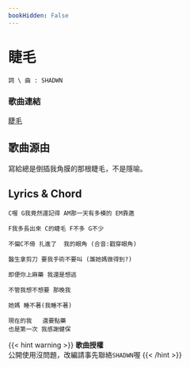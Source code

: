 ```yaml
---
bookHidden: False
---
```

# 睫毛

`詞 \ 曲 : SHADWN`

### 歌曲連結
[睫毛](https://www.youtube.com/watch?v=GLhm6_8fTTs)

## 歌曲源由
寫給總是倒插我角膜的那根睫毛，不是隱喻。

## Lyrics & Chord
```tpl
C喔 G我竟然還記得 AM那一天有多模的 EM靠邀

F我多長出來 C的睫毛 F不多 G不少

不偏C不倚 扎進了  我的眼角 (合音:戳穿眼角)

醫生拿剪刀 要我手術不要叫 (誰她媽做得到?) 

即便你上麻藥 我還是想逃

不管我想不想要 那晚我  

她媽 睡不著(我睡不著)

現在的我   還要點藥
也是第一次 我感謝健保

```

{{< hint warning >}}
**歌曲授權**  
公開使用沒問題，改編請事先聯絡`SHADWN`喔
{{< /hint >}}